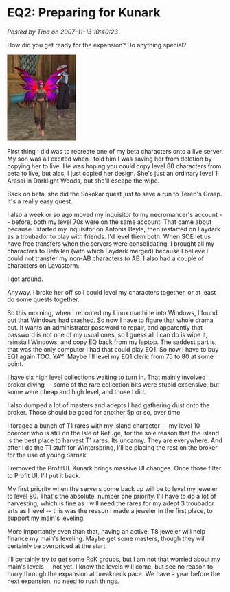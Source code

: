 # EQ2: Preparing for Kunark

*Posted by Tipa on 2007-11-13 10:40:23*

How did you get ready for the expansion? Do anything special?

![everquest2-2007-11-13-00-16-28-15.jpg](../../../uploads/2007/11/everquest2-2007-11-13-00-16-28-15.jpg)

First thing I did was to recreate one of my beta characters onto a live server. My son was all excited when I told him I was saving her from deletion by copying her to live. He was hoping you could copy level 80 characters from beta to live, but alas, I just copied her design. She's just an ordinary level 1 Arasai in Darklight Woods, but she'll escape the wipe.

Back on beta, she did the Sokokar quest just to save a run to Teren's Grasp. It's a really easy quest.

I also a week or so ago moved my inquisitor to my necromancer's account -- before, both my level 70s were on the same account. That came about because I started my inquisitor on Antonia Bayle, then restarted on Faydark as a troubador to play with friends. I'd level them both. When SOE let us have free transfers when the servers were consolidating, I brought all my characters to Befallen (with which Faydark merged) because I believe I could not transfer my non-AB characters *to* AB. I also had a couple of characters on Lavastorm.

I got around.

Anyway, I broke her off so I could level my characters together, or at least do some quests together.

So this morning, when I rebooted my Linux machine into Windows, I found out that Windows had crashed. So now I have to figure that whole drama out. It wants an administrator password to repair, and apparently that password is not one of my usual ones, so I guess all I can do is wipe it, reinstall Windows, and copy EQ back from my laptop. The saddest part is, that was the only computer I had that could play EQ1. So now I have to buy EQ1 again TOO. YAY. Maybe I'll level my EQ1 cleric from 75 to 80 at some point.

I have six high level collections waiting to turn in. That mainly involved broker diving -- some of the rare collection bits were stupid expensive, but some were cheap and high level, and those I did.

I also dumped a lot of masters and adepts I had gathering dust onto the broker. Those should be good for another 5p or so, over time.

I foraged a bunch of T1 rares with my island character -- my level 10 coercer who is still on the Isle of Refuge, for the sole reason that the island is the best place to harvest T1 rares. Its uncanny. They are everywhere. And after I do the T1 stuff for Winterspring, I'll be placing the rest on the broker for the use of young Sarnak.

I removed the ProfitUI. Kunark brings massive UI changes. Once those filter to Profit UI, I'll put it back.

My first priority when the servers come back up will be to level my jeweler to level 80. That's the absolute, number one priority. I'll have to do a lot of harvesting, which is fine as I will need the rares for my adept 3 troubador arts as I level -- this was the reason I made a jeweler in the first place, to support my main's leveling.

More importantly even than that, having an active, T8 jeweler will help finance my main's leveling. Maybe get some masters, though they will certainly be overpriced at the start.

I'll certainly try to get some RoK groups, but I am not that worried about my main's levels -- not yet. I know the levels will come, but see no reason to hurry through the expansion at breakneck pace. We have a year before the next expansion, no need to rush things.


